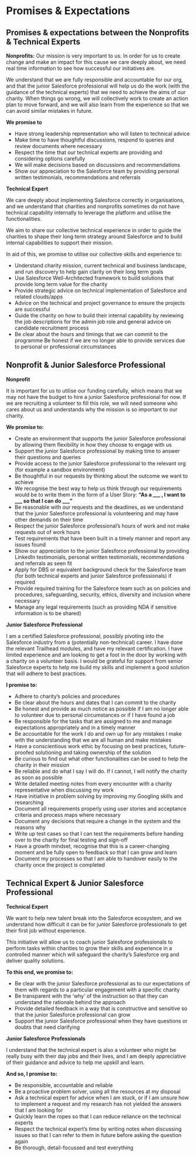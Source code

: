 # Promises & Expectations

## Promises & expectations between the Nonprofits & Technical Experts

**Nonprofits:**
Our mission is very important to us. In order for us to create change and make an impact for this cause we care deeply about, we need real time information to see how successful our initiatives are.

We understand that we are fully responsible and accountable for our org, and that the junior Salesforce professional will help us do the work (with the guidance of the technical experts) that we need to achieve the aims of our charity.
When things go wrong, we will collectively work to create an action plan to move forward, and we will also learn from the experience so that we can avoid similar mistakes in future.

**We promise to**

* Have strong leadership representation who will listen to technical advice
* Make time to have thoughtful discussions, respond to queries and review documents where necessary
* Respect the time that our technical experts are providing and considering options carefully
* We will make decisions based on discussions and recommendations
* Show our appreciation to the Salesforce team by providing personal written testimonials, recommendations and referrals

**Technical Expert**

We care deeply about implementing Salesforce correctly in organisations, and we understand that charities and nonprofits sometimes do not have technical capability internally to leverage the platform and utilise the functionalities.

We aim to share our collective technical experience in order to guide the charities to shape their long term strategy around Salesforce and to build internal capabilities to support their mission.

In aid of this, we promise to utilise our collective skills and experience to:

* Understand charity mission, current technical and business landscape, and run discovery to help gain clarity on their long term goals
* Use Salesforce Well-Architected framework to build solutions that provide long term value for the charity
* Provide strategic advice on technical implementation of Salesforce and related clouds/apps
* Advice on the technical and project governance to ensure the projects are successful
* Guide the charity on how to build their internal capability by reviewing the job descriptions for the admin job role and general advice on candidate recruitment process
* Be clear about the hours and timings that we can commit to the programme
Be honest if we are no longer able to provide services due to personal or professional circumstances

## Nonprofit & Junior Salesforce Professional  

**Nonprofit**

It is important for us to utilise our funding carefully, which means that we may not have the budget to hire a junior Salesforce professional for now. If we are recruiting a volunteer to fill this role, we will need someone who cares about us and understands why the mission is so important to our charity.

**We promise to:**

* Create an environment that supports the junior Salesforce professional by allowing them flexibility in how they choose to engage with us
* Support the junior Salesforce professional by making time to answer their questions and queries
* Provide access to the junior Salesforce professional to the relevant org (for example a sandbox environment)
* Be thoughtful in our requests by thinking about the outcome we want to achieve
* We recognise the best way to help us think through our requirements would be to write them in the form of a User Story: **“As a ___ , I want to ___ so that I can do ___”**
* Be reasonable with our requests and the deadlines, as we understand that the junior Salesforce professional is volunteering and may have other demands on their time
* Respect the junior Salesforce professional’s hours of work and not make requests out of work hours
* Test requirements that have been built in a timely manner and report any issues found
* Show our appreciation to the junior Salesforce professional by providing LinkedIn testimonials, personal written testimonials, recommendations and referrals as seen fit
* Apply for DBS or equivalent background check for the Salesforce team (for both technical experts and junior Salesforce professionals) if required
* Provide required training for the Salesforce team such as on policies and procedures, safeguarding, security, ethics, diversity and inclusion where necessary
* Manage any legal requirements (such as providing NDA if sensitive information is to be shared)

**Junior Salesforce Professional**

I am a certified Salesforce professional, possibly pivoting into the Salesforce industry from a (potentially non-technical) career. I have done the relevant Trailhead modules, and have my relevant certification. I have limited experience and am looking to get a foot in the door by working with a charity on a volunteer basis. I would be grateful for support from senior Salesforce experts to help me build my skills and implement a good solution that will adhere to best practices.

**I promise to:**

* Adhere to charity’s policies and procedures
* Be clear about the hours and dates that I can commit to the charity
* Be honest and provide as much notice as possible if I am no longer able to volunteer due to personal circumstances or if I have found a job
* Be responsible for the tasks that are assigned to me and manage expectations appropriately and in a timely manner
* Be accountable for the work I do and own up for any mistakes I make with the understanding that we are all human and make mistakes
* Have a conscientious work ethic by focusing on best practices, future-proofed solutioning and taking ownership of the solution
* Be curious to find out what other functionalities can be used to help the charity in their mission
* Be reliable and do what I say I will do. If I cannot, I will notify the charity as soon as possible
* Write detailed meeting notes from every encounter with a charity representative when discussing my work
* Have initiative in problem solving by improving my Googling skills and researching
* Document all requirements properly using user stories and acceptance criteria and process maps where necessary
* Document any decisions that require a change in the system and the reasons why
* Write up test cases so that I can test the requirements before handing over to the charity for final testing and sign-off
* Have a growth mindset, recognise that this is a career-changing moment and be fully open to feedback so that I can grow and learn
* Document my processes so that I am able to handover easily to the charity once the project is completed

## Technical Expert & Junior Salesforce Professional

**Technical Expert**

We want to help new talent break into the Salesforce ecosystem, and we understand how difficult it can be for junior Salesforce professionals to get their first job without experience.

This initiative will allow us to coach junior Salesforce professionals to perform tasks within charities to grow their skills and experience in a controlled manner which will safeguard the charity’s Salesforce org and deliver quality solutions.

**To this end, we promise to:**

* Be clear with the junior Salesforce professional as to our expectations of them with regards to a particular engagement with a specific charity
* Be transparent with the ‘why’ of the instruction so that they can understand the rationale behind the approach
* Provide detailed feedback in a way that is constructive and sensitive so that the junior Salesforce professional can grow
* Support the junior Salesforce professional when they have questions or doubts that need clarifying

**Junior Salesforce Professionals**

I understand that the technical expert is also a volunteer who might be really busy with their day jobs and their lives, and I am deeply appreciative of their guidance and advice to help me upskill and learn.

**And so, I promise to:**

* Be responsible, accountable and reliable
* Be a proactive problem solver, using all the resources at my disposal
* Ask a technical expert for advice when I am stuck, or if I am unsure how to implement a request and my research has not yielded the answers that I am looking for
* Quickly learn the ropes so that I can reduce reliance on the technical experts
* Respect the technical expert’s time by writing notes when discussing issues so that I can refer to them in future before asking the question again
* Be thorough, detail-focussed and test everything

